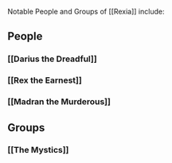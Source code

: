 Notable People and Groups of [[Rexia]] include:

## People
### [[Darius the Dreadful]]

### [[Rex the Earnest]]

### [[Madran the Murderous]]

## Groups
### [[The Mystics]]